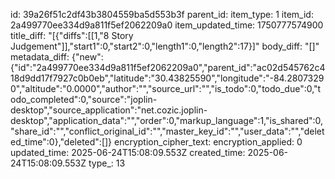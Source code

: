 id: 39a26f51c2df43b3804559ba5d553b3f
parent_id: 
item_type: 1
item_id: 2a499770ee334d9a811f5ef2062209a0
item_updated_time: 1750777574900
title_diff: "[{\"diffs\":[[1,\"8 Story Judgement\"]],\"start1\":0,\"start2\":0,\"length1\":0,\"length2\":17}]"
body_diff: "[]"
metadata_diff: {"new":{"id":"2a499770ee334d9a811f5ef2062209a0","parent_id":"ac02d545762c418d9dd17f7927c0b0eb","latitude":"30.43825590","longitude":"-84.28073290","altitude":"0.0000","author":"","source_url":"","is_todo":0,"todo_due":0,"todo_completed":0,"source":"joplin-desktop","source_application":"net.cozic.joplin-desktop","application_data":"","order":0,"markup_language":1,"is_shared":0,"share_id":"","conflict_original_id":"","master_key_id":"","user_data":"","deleted_time":0},"deleted":[]}
encryption_cipher_text: 
encryption_applied: 0
updated_time: 2025-06-24T15:08:09.553Z
created_time: 2025-06-24T15:08:09.553Z
type_: 13